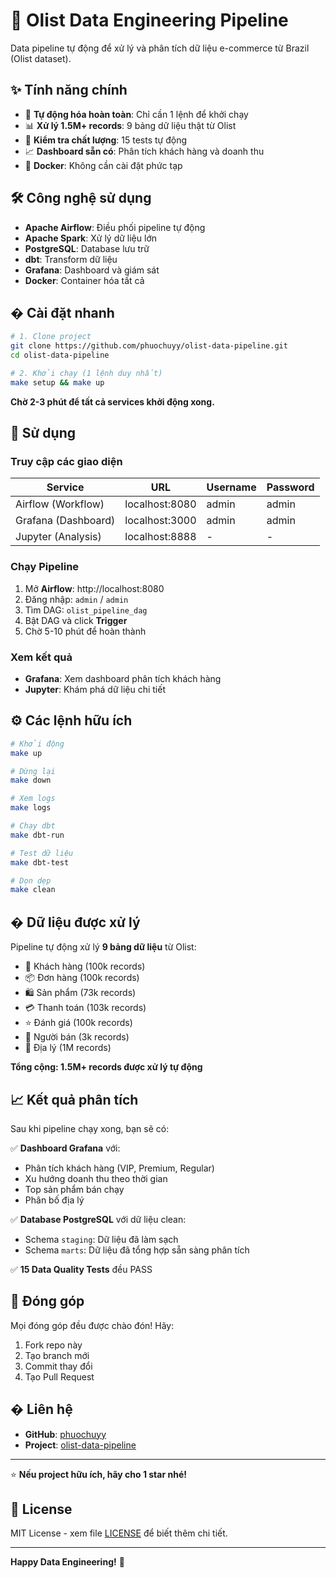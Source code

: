 # 🚀 Olist Data Engineering Pipeline

Data pipeline tự động để xử lý và phân tích dữ liệu e-commerce từ Brazil (Olist dataset).

## ✨ Tính năng chính

- 🔄 **Tự động hóa hoàn toàn**: Chỉ cần 1 lệnh để khởi chạy
- 📊 **Xử lý 1.5M+ records**: 9 bảng dữ liệu thật từ Olist
- 🧪 **Kiểm tra chất lượng**: 15 tests tự động
- 📈 **Dashboard sẵn có**: Phân tích khách hàng và doanh thu
- 🐳 **Docker**: Không cần cài đặt phức tạp

## 🛠️ Công nghệ sử dụng

- **Apache Airflow**: Điều phối pipeline tự động
- **Apache Spark**: Xử lý dữ liệu lớn  
- **PostgreSQL**: Database lưu trữ
- **dbt**: Transform dữ liệu
- **Grafana**: Dashboard và giám sát
- **Docker**: Container hóa tất cả

## � Cài đặt nhanh

```bash
# 1. Clone project
git clone https://github.com/phuochuyy/olist-data-pipeline.git
cd olist-data-pipeline

# 2. Khởi chạy (1 lệnh duy nhất)
make setup && make up
```

**Chờ 2-3 phút để tất cả services khởi động xong.**

## 🎯 Sử dụng

### Truy cập các giao diện

| Service | URL | Username | Password |
|---------|-----|----------|----------|
| Airflow (Workflow) | localhost:8080 | admin | admin |
| Grafana (Dashboard) | localhost:3000 | admin | admin |
| Jupyter (Analysis) | localhost:8888 | - | - |

### Chạy Pipeline

1. Mở **Airflow**: http://localhost:8080
2. Đăng nhập: `admin` / `admin`  
3. Tìm DAG: `olist_pipeline_dag`
4. Bật DAG và click **Trigger**
5. Chờ 5-10 phút để hoàn thành

### Xem kết quả

- **Grafana**: Xem dashboard phân tích khách hàng
- **Jupyter**: Khám phá dữ liệu chi tiết

## ⚙️ Các lệnh hữu ích

```bash
# Khởi động
make up

# Dừng lại  
make down

# Xem logs
make logs

# Chạy dbt
make dbt-run

# Test dữ liệu
make dbt-test

# Dọn dẹp
make clean
```

## � Dữ liệu được xử lý

Pipeline tự động xử lý **9 bảng dữ liệu** từ Olist:

- 👥 Khách hàng (100k records)
- 📦 Đơn hàng (100k records) 
- 🛍️ Sản phẩm (73k records)
- 💳 Thanh toán (103k records)
- ⭐ Đánh giá (100k records)
- 🏪 Người bán (3k records)
- 📍 Địa lý (1M records)

**Tổng cộng: 1.5M+ records được xử lý tự động**

## 📈 Kết quả phân tích

Sau khi pipeline chạy xong, bạn sẽ có:

✅ **Dashboard Grafana** với:
- Phân tích khách hàng (VIP, Premium, Regular)  
- Xu hướng doanh thu theo thời gian
- Top sản phẩm bán chạy
- Phân bố địa lý

✅ **Database PostgreSQL** với dữ liệu clean:
- Schema `staging`: Dữ liệu đã làm sạch
- Schema `marts`: Dữ liệu đã tổng hợp sẵn sàng phân tích

✅ **15 Data Quality Tests** đều PASS

## 🤝 Đóng góp

Mọi đóng góp đều được chào đón! Hãy:

1. Fork repo này
2. Tạo branch mới  
3. Commit thay đổi
4. Tạo Pull Request

## � Liên hệ

- **GitHub**: [phuochuyy](https://github.com/phuochuyy)
- **Project**: [olist-data-pipeline](https://github.com/phuochuyy/olist-data-pipeline)

---

⭐ **Nếu project hữu ích, hãy cho 1 star nhé!**

## 📄 License

MIT License - xem file [LICENSE](LICENSE) để biết thêm chi tiết.

---

**Happy Data Engineering!** 🎉
